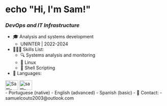 # echo "Hi, I'm Sam!"

### *DevOps and IT Infrastructure*

- 🎓 Analysis and systems development
    - UNINTER | 2022-2024
- 🧑🏻‍💻 Skills List:
    - 🔍 Systems analysis and monitoring
    - 🐧 Linux
    - 🐚 Shell Scripting
- 💬 Languages:
<div style="display: inline_block">
   <img align="center" alt="Sam-Bash" height="30" width="40" src="https://cdn.jsdelivr.net/gh/devicons/devicon@latest/icons/bash/bash-original.svg" />
   <img align="center" alt="sam-Psh" height="30" width="40" src="https://cdn.jsdelivr.net/gh/devicons/devicon@latest/icons/powershell/powershell-original.svg" />
</div>
    - Portuguese (native)
    - English (advanced)
    - Spanish (basic)
- 📨 Contact:
    - samuelcouto2003@outlook.com
